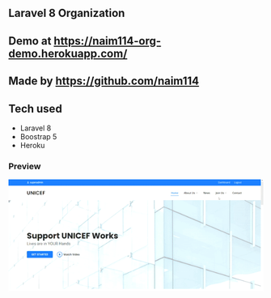 ## Laravel 8 Organization

## Demo at https://naim114-org-demo.herokuapp.com/ 
## Made by https://github.com/naim114

## Tech used
- Laravel 8
- Boostrap 5
- Heroku

### Preview
<img src="/preview.gif">

